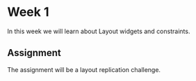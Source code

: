 # Week 1

In this week we will learn about Layout widgets and constraints.

## Assignment

The assignment will be a layout replication challenge.
